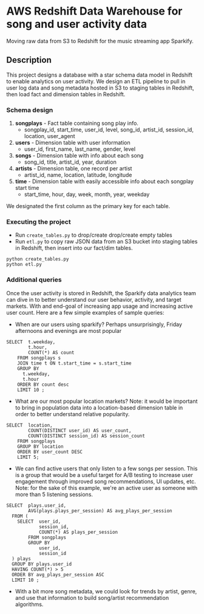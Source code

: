 # AWS Redshift Data Warehouse for song and user activity data

Moving raw data from S3 to Redshift for the music streaming app Sparkify.

## Description

This project designs a database with a star schema data model in Redshift to enable analytics on user activity. We design an ETL pipeline to pull in user log data and song metadata hosted in S3 to staging tables in Redshift, then load fact and dimension tables in Redshift.

### Schema design

1. **songplays** - Fact table containing song play info. 
    - songplay_id, start_time, user_id, level, song_id, artist_id, session_id, location, user_agent
2. **users** - Dimension table with user information
    - user_id, first_name, last_name, gender, level
3. **songs** - Dimension table with info about each song
    - song_id, title, artist_id, year, duration
4. **artists** - Dimension table, one record per artist
    - artist_id, name, location, latitude, longitude
5. **time** - Dimension table with easily accessible info about each songplay start time
    - start_time, hour, day, week, month, year, weekday

We designated the first column as the primary key for each table. 

### Executing the project

* Run `create_tables.py` to drop/create drop/create empty tables
* Run `etl.py` to copy raw JSON data from an S3 bucket into staging tables in Redshift, then insert into our fact/dim tables.

```
python create_tables.py
python etl.py
```

### Additional queries

Once the user activity is stored in Redshift, the Sparkify data analytics team can dive in to better understand our user behavior, activity, and target markets. With and end-goal of increasing app usage and increasing active user count. Here are a few simple examples of sample queries:

* When are our users using sparkify? Perhaps unsurprisingly, Friday afternoons and evenings are most popular
```
SELECT  t.weekday,
        t.hour,
        COUNT(*) AS count
    FROM songplays s 
    JOIN time t ON t.start_time = s.start_time 
    GROUP BY
      t.weekday, 
      t.hour 
    ORDER BY count desc 
    LIMIT 10 ;
```

* What are our most popular location markets? Note: it would be important to bring in population data into a location-based dimension table in order to better understand relative popularity.
```
SELECT  location, 
        COUNT(DISTINCT user_id) AS user_count, 
        COUNT(DISTINCT session_id) AS session_count 
    FROM songplays 
    GROUP BY location
    ORDER BY user_count DESC 
    LIMIT 5;
```

* We can find active users that only listen to a few songs per session. This is a group that would be a useful target for A/B testing to increase user engagement through improved song recommendations, UI updates, etc. Note: for the sake of this example, we're an active user as someone with more than 5 listening sessions. 
```
SELECT  plays.user_id, 
        AVG(plays.plays_per_session) AS avg_plays_per_session
  FROM (
    SELECT  user_id, 
            session_id, 
            COUNT(*) AS plays_per_session 
        FROM songplays 
        GROUP BY
            user_id, 
            session_id
  ) plays 
  GROUP BY plays.user_id 
  HAVING COUNT(*) > 5
  ORDER BY avg_plays_per_session ASC
  LIMIT 10 ;
```

* With a bit more song metadata, we could look for trends by artist, genre, and use that information to build song/artist recommendation algorithms.
